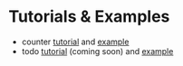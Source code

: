 
# Tutorials & Examples
- counter [tutorial](https://github.com/flimflamjs/flimflam-docs/blob/master/tutorials/quick-start-counter.md) and [example](https://github.com/flimflamjs/flimflam-docs/tree/master/examples/counter)
- todo [tutorial](https://github.com/flimflamjs/flimflam-docs/blob/master/tutorials/comprehensive-todo.md) (coming soon) and [example](https://github.com/flimflamjs/flimflam-docs/tree/master/examples/todo)
